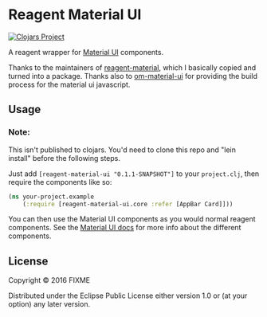 # Reagent Material UI
[![Clojars Project](https://img.shields.io/clojars/v/reagent-material-ui.svg)](https://clojars.org/reagent-material-ui)

A reagent wrapper for [Material UI](http://www.material-ui.com/#/) components.

Thanks to the maintainers of [reagent-material](https://github.com/tuhlmann/reagent-material), which I basically copied and turned into a package. Thanks also to [om-material-ui](https://github.com/taylorSando/om-material-ui) for providing the build process for the material ui javascript.

## Usage

### Note: 
  This isn't published to clojars. You'd need to clone this repo and "lein install" before the following steps.

Just add `[reagent-material-ui "0.1.1-SNAPSHOT"]` to your `project.clj`, then require the components like so:

```clojure
(ns your-project.example
    (:require [reagent-material-ui.core :refer [AppBar Card]]))
```

You can then use the Material UI components as you would normal reagent components. See the [Material UI docs](http://www.material-ui.com/#/components/app-bar) for more info about the different components.


## License

Copyright © 2016 FIXME

Distributed under the Eclipse Public License either version 1.0 or (at
your option) any later version.
